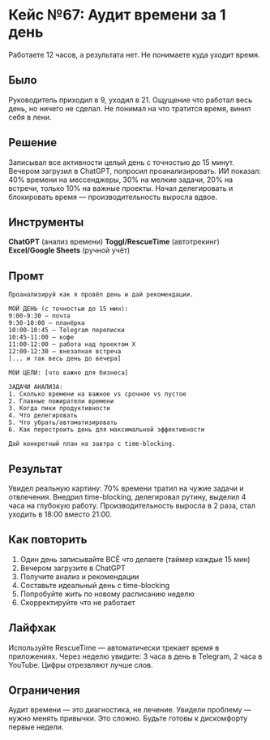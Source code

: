 # Кейс №67: Аудит времени за 1 день

Работаете 12 часов, а результата нет. Не понимаете куда уходит время.

## Было

Руководитель приходил в 9, уходил в 21. Ощущение что работал весь день, но ничего не сделал. Не понимал на что тратится время, винил себя в лени.

## Решение

Записывал все активности целый день с точностью до 15 минут. Вечером загрузил в ChatGPT, попросил проанализировать. ИИ показал: 40% времени на мессенджеры, 30% на мелкие задачи, 20% на встречи, только 10% на важные проекты. Начал делегировать и блокировать время — производительность выросла вдвое.

## Инструменты

**ChatGPT** (анализ времени)
**Toggl/RescueTime** (автотрекинг)
**Excel/Google Sheets** (ручной учёт)

## Промт

```
Проанализируй как я провёл день и дай рекомендации.

МОЙ ДЕНЬ (с точностью до 15 мин):
9:00-9:30 — почта
9:30-10:00 — планёрка
10:00-10:45 — Telegram переписки
10:45-11:00 — кофе
11:00-12:00 — работа над проектом X
12:00-12:30 — внезапная встреча
[... и так весь день до вечера]

МОИ ЦЕЛИ: [что важно для бизнеса]

ЗАДАЧИ АНАЛИЗА:
1. Сколько времени на важное vs срочное vs пустое
2. Главные пожиратели времени
3. Когда пики продуктивности
4. Что делегировать
5. Что убрать/автоматизировать
6. Как перестроить день для максимальной эффективности

Дай конкретный план на завтра с time-blocking.
```

## Результат

Увидел реальную картину: 70% времени тратил на чужие задачи и отвлечения. Внедрил time-blocking, делегировал рутину, выделил 4 часа на глубокую работу. Производительность выросла в 2 раза, стал уходить в 18:00 вместо 21:00.

## Как повторить

1. Один день записывайте ВСЁ что делаете (таймер каждые 15 мин)
2. Вечером загрузите в ChatGPT
3. Получите анализ и рекомендации
4. Составьте идеальный день с time-blocking
5. Попробуйте жить по новому расписанию неделю
6. Скорректируйте что не работает

## Лайфхак

Используйте RescueTime — автоматически трекает время в приложениях. Через неделю увидите: 3 часа в день в Telegram, 2 часа в YouTube. Цифры отрезвляют лучше слов.

## Ограничения

Аудит времени — это диагностика, не лечение. Увидели проблему — нужно менять привычки. Это сложно. Будьте готовы к дискомфорту первые недели.
